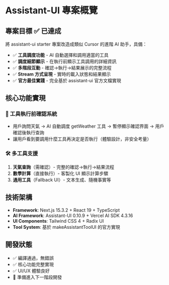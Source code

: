 # Assistant-UI 專案概覽

## 專案目標 ✅ 已達成
將 assistant-ui starter 專案改造成類似 Cursor 的進階 AI 助手，具備：
- ✅ **工具調度功能** - AI 自動選擇和調用適當的工具
- ✅ **調度細節顯示** - 在執行前顯示工具調用的詳細資訊  
- ✅ **多階段互動** - 確認→執行→結果展示的完整流程
- ✅ **Stream 方式呈現** - 實時的載入狀態和結果顯示
- ✅ **官方最佳實踐** - 完全基於 assistant-ui 官方文檔實現

## 核心功能實現
### 🎯 工具執行前確認系統
- 用戶詢問天氣 → AI 自動調度 getWeather 工具 → 暫停顯示確認界面 → 用戶確認後執行查詢
- 讓用戶看到要調用什麼工具再決定是否執行（體驗設計，非安全考量）

### 🛠️ 多工具支援
1. **天氣查詢**（需確認）- 完整的確認→執行→結果流程
2. **數學計算**（直接執行）- 客製化 UI 顯示計算步驟  
3. **通用工具**（Fallback UI）- 文本生成、隨機事實等

## 技術架構
- **Framework**: Next.js 15.3.2 + React 19 + TypeScript
- **AI Framework**: Assistant-UI 0.10.9 + Vercel AI SDK 4.3.16
- **UI Components**: Tailwind CSS 4 + Radix UI
- **Tool System**: 基於 makeAssistantToolUI 的官方實現

## 開發狀態
- ✅ 編譯通過，無錯誤
- ✅ 核心功能完整實現
- ✅ UI/UX 體驗良好
- 🚀 準備進入下一階段開發